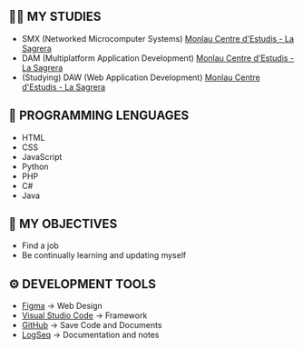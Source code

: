 ## 🐱‍🏍 MY STUDIES

- SMX (Networked Microcomputer Systems) [Monlau Centre d'Estudis - La Sagrera](https://www.monlau.com/)
- DAM (Multiplatform Application Development) [Monlau Centre d'Estudis - La Sagrera](https://www.monlau.com/)
- (Studying) DAW (Web Application Development) [Monlau Centre d'Estudis - La Sagrera](https://www.monlau.com/)
  
## 🧠 PROGRAMMING LENGUAGES

- HTML
- CSS
- JavaScript
- Python
- PHP
- C#
- Java

## 🎯 MY OBJECTIVES

- Find a job
- Be continually learning and updating myself

## ⚙ DEVELOPMENT TOOLS

- [Figma](https://www.figma.com/) -> Web Design
- [Visual Studio Code](https://code.visualstudio.com/) -> Framework
- [GitHub](https://github.com/) -> Save Code and Documents
- [LogSeq](https://logseq.com/) -> Documentation and notes
